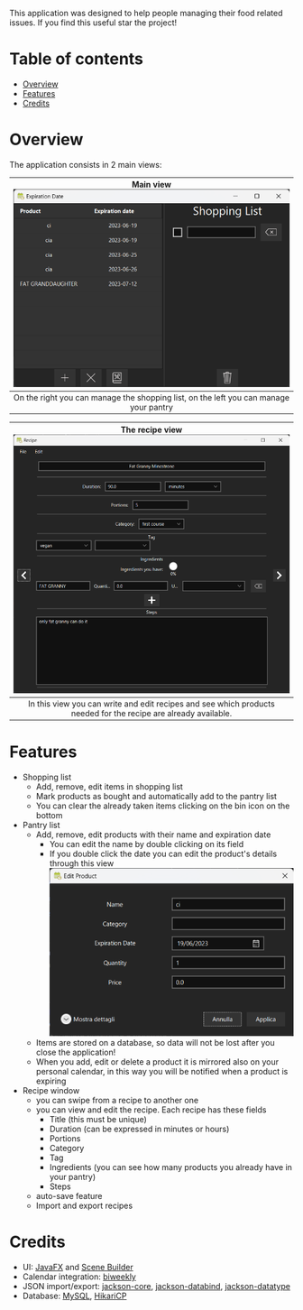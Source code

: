 
This application was designed to help people managing their food related issues. If you find this useful star the project!

# Table of contents
- [Overview](README.md#overview)
- [Features](README.md#features)
- [Credits](README.md#credits)

# Overview
The application consists in 2 main views:

|                Main view ![main-view.png](readme-images/main-view.png)                |
|:-------------------------------------------------------------------------------------:|
| On the right you can manage the shopping list, on the left you can manage your pantry |

| The recipe view ![](readme-images/recipe-view.png) |
| :---: |
| In this view you can write and edit recipes and see which products needed for the recipe are already available. |

# Features
- Shopping list
	- Add, remove, edit items in shopping list
	- Mark products as bought and automatically add to the pantry list
	- You can clear the already taken items clicking on the bin icon on the bottom
- Pantry list
	- Add, remove, edit products with their name and expiration date
		- You can edit the name by double clicking on its field
		- If you double click the date you can edit the product's details through this view ![](readme-images/edit-product.png)
	- Items are stored on a database, so data will not be lost after you close the application!
	- When you add, edit or delete a product it is mirrored also on your personal calendar, in this way you will be notified when a product is expiring
- Recipe window
	- you can swipe from a recipe to another one
	- you can view and edit the recipe. Each recipe has these fields
		- Title (this must be unique)
		- Duration (can be expressed in minutes or hours)
		- Portions
		- Category
		- Tag
		- Ingredients (you can see how many products you already have in your pantry)
		- Steps
	- auto-save feature
	- Import and export recipes

# Credits
- UI: [JavaFX](https://openjfx.io/) and [Scene Builder](https://gluonhq.com/products/scene-builder/)
- Calendar integration: [biweekly](https://github.com/mangstadt/biweekly)
- JSON import/export: [jackson-core](https://github.com/FasterXML/jackson-core), [jackson-databind](https://github.com/FasterXML/jackson-annotations), [jackson-datatype](https://github.com/FasterXML/jackson-databind)
- Database: [MySQL](https://www.mysql.com/), [HikariCP](https://mvnrepository.com/artifact/com.zaxxer/HikariCP)